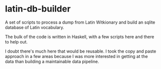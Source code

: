 latin-db-builder
================

A set of scripts to process a dump from Latin Witkionary and build an sqlite
database of Latin vocabulary.

The bulk of the code is written in Haskell, with a few scripts here and there
to help out.

I doubt there's much here that would be reusable.  I took the copy and paste
approach in a few areas because I was more interested in getting at the data
than building a maintainable data pipeline.
